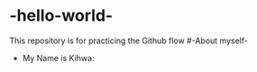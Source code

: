 # -hello-world-
This repository is for practicing the Github flow
#-About myself-
+ My Name is Kihwa:
